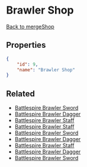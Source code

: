 # Brawler Shop

<no description available>

[Back to mergeShop](../merge-shops.md)

## Properties

```json
{
    "id": 9,
    "name": "Brawler Shop"
}
```

## Related

- [Battlespire Brawler Sword](../items/600-battlespire-brawler-sword.md)
- [Battlespire Brawler Dagger](../items/603-battlespire-brawler-dagger.md)
- [Battlespire Brawler Staff](../items/606-battlespire-brawler-staff.md)
- [Battlespire Brawler Staff](../items/605-battlespire-brawler-staff.md)
- [Battlespire Brawler Sword](../items/599-battlespire-brawler-sword.md)
- [Battlespire Brawler Dagger](../items/602-battlespire-brawler-dagger.md)
- [Battlespire Brawler Staff](../items/604-battlespire-brawler-staff.md)
- [Battlespire Brawler Dagger](../items/601-battlespire-brawler-dagger.md)
- [Battlespire Brawler Sword](../items/598-battlespire-brawler-sword.md)


